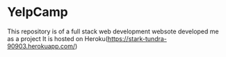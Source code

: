 # YelpCamp
This repository is of a full stack web development websote developed me as a project
It is hosted on Heroku(https://stark-tundra-90903.herokuapp.com/)
